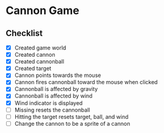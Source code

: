 # Cannon Game

## Checklist

- [x] Created game world
- [x] Created cannon
- [x] Created cannonball
- [x] Created target
- [x] Cannon points towards the mouse
- [x] Cannon fires cannonball toward the mouse when clicked
- [x] Cannonball is affected by gravity
- [x] Cannonball is affected by wind
- [x] Wind indicator is displayed
- [ ] Missing resets the cannonball
- [ ] Hitting the target resets target, ball, and wind
- [ ] Change the cannon to be a sprite of a cannon